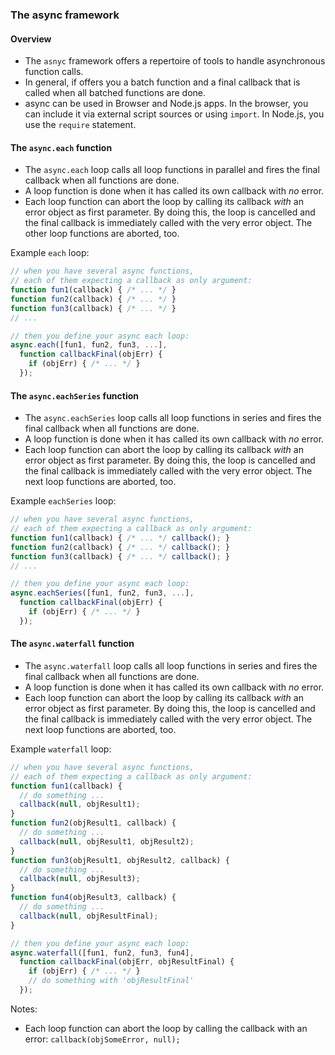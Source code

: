 ### The async framework

#### Overview

* The `asnyc` framework offers a repertoire of tools to
  handle asynchronous function calls.
* In general, if offers you a batch function and a final
  callback that is called when all batched functions are
  done.
* async can be used in Browser and Node.js apps. In the
  browser, you can include it via external script sources
  or using `import`. In Node.js, you use the `require`
  statement.

#### The `async.each` function

* The `async.each` loop calls all loop functions in parallel and
  fires the final callback when all functions are done.
* A loop function is done when it has called its own
  callback with _no_ error.
* Each loop function can abort the loop by calling its
  callback _with_ an error object as first parameter.
  By doing this, the loop is cancelled and the final
  callback is immediately called with the very error object.
  The other loop functions are aborted, too.

Example `each` loop:
``` JavaScript
// when you have several async functions,
// each of them expecting a callback as only argument:
function fun1(callback) { /* ... */ }
function fun2(callback) { /* ... */ }
function fun3(callback) { /* ... */ }
// ...

// then you define your async each loop:
async.each([fun1, fun2, fun3, ...],
  function callbackFinal(objErr) {
    if (objErr) { /* ... */ }
  });
```

#### The `async.eachSeries` function

* The `async.eachSeries` loop calls all loop functions in series and
  fires the final callback when all functions are done.
* A loop function is done when it has called its own
  callback with _no_ error.
* Each loop function can abort the loop by calling its
  callback _with_ an error object as first parameter.
  By doing this, the loop is cancelled and the final
  callback is immediately called with the very error object.
  The next loop functions are aborted, too.

Example `eachSeries` loop:
``` JavaScript
// when you have several async functions,
// each of them expecting a callback as only argument:
function fun1(callback) { /* ... */ callback(); }
function fun2(callback) { /* ... */ callback(); }
function fun3(callback) { /* ... */ callback(); }
// ...

// then you define your async each loop:
async.eachSeries([fun1, fun2, fun3, ...],
  function callbackFinal(objErr) {
    if (objErr) { /* ... */ }
  });
```

#### The `async.waterfall` function

* The `async.waterfall` loop calls all loop functions in series and
  fires the final callback when all functions are done.
* A loop function is done when it has called its own
  callback with _no_ error.
* Each loop function can abort the loop by calling its
  callback _with_ an error object as first parameter.
  By doing this, the loop is cancelled and the final
  callback is immediately called with the very error object.
  The next loop functions are aborted, too.

Example `waterfall` loop:
``` JavaScript
// when you have several async functions,
// each of them expecting a callback as only argument:
function fun1(callback) {
  // do something ...
  callback(null, objResult1);
}
function fun2(objResult1, callback) {
  // do something ...
  callback(null, objResult1, objResult2);
}
function fun3(objResult1, objResult2, callback) {
  // do something ...
  callback(null, objResult3);
}
function fun4(objResult3, callback) {
  // do something ...
  callback(null, objResultFinal);
}

// then you define your async each loop:
async.waterfall([fun1, fun2, fun3, fun4],
  function callbackFinal(objErr, objResultFinal) {
    if (objErr) { /* ... */ }
    // do something with 'objResultFinal'
  });
```

Notes:
* Each loop function can abort the loop by calling the callback
  with an error: `callback(objSomeError, null);`
